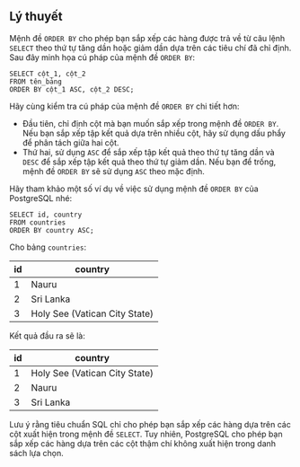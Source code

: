 ## Lý thuyết
Mệnh đề `ORDER BY` cho phép bạn sắp xếp các hàng được trả về từ câu lệnh `SELECT` theo thứ tự tăng dần hoặc giảm dần dựa trên các tiêu chí đã chỉ định. Sau đây minh họa cú pháp của mệnh đề `ORDER BY`:
```
SELECT cột_1, cột_2
FROM tên_bảng
ORDER BY cột_1 ASC, cột_2 DESC;
```
Hãy cùng kiểm tra cú pháp của mệnh đề `ORDER BY` chi tiết hơn:

- Đầu tiên, chỉ định cột mà bạn muốn sắp xếp trong mệnh đề `ORDER BY`. Nếu bạn sắp xếp tập kết quả dựa trên nhiều cột, hãy sử dụng dấu phẩy để phân tách giữa hai cột.
- Thứ hai, sử dụng `ASC` để sắp xếp tập kết quả theo thứ tự tăng dần và `DESC` để sắp xếp tập kết quả theo thứ tự giảm dần. Nếu bạn để trống, mệnh đề `ORDER BY` sẽ sử dụng `ASC` theo mặc định.

Hãy tham khảo một số ví dụ về việc sử dụng mệnh đề `ORDER BY` của PostgreSQL nhé:
```
SELECT id, country
FROM countries 
ORDER BY country ASC;
```
Cho bảng `countries`:

| id | country |
|----|---------|
| 1	| Nauru |
| 2	| Sri Lanka | 
| 3	| Holy See (Vatican City State) |

Kết quả đầu ra sẽ là:

| id | country |
|----|---------|
| 1	| Holy See (Vatican City State) |
| 2	| Nauru | 
| 3	| Sri Lanka |

Lưu ý rằng tiêu chuẩn SQL chỉ cho phép bạn sắp xếp các hàng dựa trên các cột xuất hiện trong mệnh đề `SELECT`. Tuy nhiên, PostgreSQL cho phép bạn sắp xếp các hàng dựa trên các cột thậm chí không xuất hiện trong danh sách lựa chọn.
